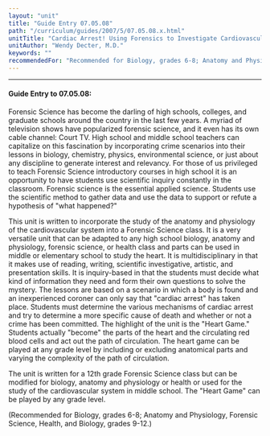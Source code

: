 ```yaml
---
layout: "unit"
title: "Guide Entry 07.05.08"
path: "/curriculum/guides/2007/5/07.05.08.x.html"
unitTitle: "Cardiac Arrest! Using Forensics to Investigate Cardiovascular Anatomy and Function"
unitAuthor: "Wendy Decter, M.D."
keywords: ""
recommendedFor: "Recommended for Biology, grades 6-8; Anatomy and Physiology, Forensic Science, Health, and Biology, grades 9-12."
---
```

<body>
<hr/>
<h4>
Guide Entry to 07.05.08:
</h4>
<p>
Forensic Science has become the darling of high schools, colleges, and graduate schools around the country in the last few years. A myriad of television shows have popularized forensic science, and it even has its own cable channel: Court TV. High school and middle school teachers can capitalize on this fascination by incorporating crime scenarios into their lessons in biology, chemistry, physics, environmental science, or just about any discipline to generate interest and relevancy. For those of us privileged to teach Forensic Science introductory courses in high school it is an opportunity to have students use scientific inquiry constantly in the classroom. Forensic science is the essential applied science. Students use the scientific method to gather data and use the data to support or refute a hypothesis of "what happened?"
</p>
<p>
This unit is written to incorporate the study of the anatomy and physiology of the cardiovascular system into a Forensic Science class. It is a very versatile unit that can be adapted to any high school biology, anatomy and physiology, forensic science, or health class and parts can be used in middle or elementary school to study the heart. It is multidisciplinary in that it makes use of reading, writing, scientific investigative, artistic, and presentation skills. It is inquiry-based in that the students must decide what kind of information they need and form their own questions to solve the mystery. The lessons are based on a scenario in which a body is found and an inexperienced coroner can only say that "cardiac arrest" has taken place. Students must determine the various mechanisms of cardiac arrest and try to determine a more specific cause of death and whether or not a crime has been committed. The highlight of the unit is the "Heart Game." Students actually "become" the parts of the heart and the circulating red blood cells and act out the path of circulation. The heart game can be played at any grade level by including or excluding anatomical parts and varying the complexity of the path of circulation.
</p>
<p>
The unit is written for a 12th grade Forensic Science class but can be modified for biology, anatomy and physiology or health or used for the study of the cardiovascular system in middle school. The "Heart Game" can be played by any grade level.
</p>
<p>
(Recommended for Biology, grades 6-8; Anatomy and Physiology, Forensic Science, Health, and Biology, grades 9-12.)
</p>
</body>
